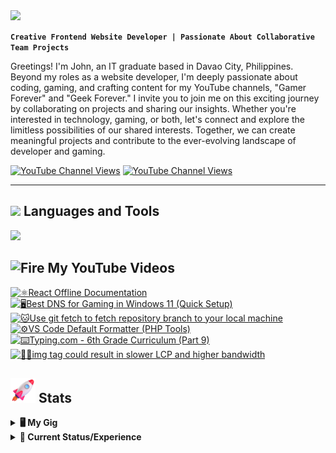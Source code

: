 <a href="https://github.com/emailjohnthomascaballero">
   <img src="https://readme-typing-svg.herokuapp.com/?font=Righteous&size=35&center=true&vCenter=true&width=500&height=70&duration=4000&color=f22b43&lines=Hello!;+I'm+John+Thomas+F.+Caballero!;+a+programmer...;+a+gamer...;+a+content+creator...;+a+streamer...;+a+freelancer." />
</a>

**`Creative Frontend Website Developer | Passionate About Collaborative Team Projects`**

Greetings! I'm John, an IT graduate based in Davao City, Philippines. Beyond my roles as a website developer, I'm deeply passionate about coding, gaming, and crafting content for my YouTube channels, "Gamer Forever" and "Geek Forever." I invite you to join me on this exciting journey by collaborating on projects and sharing our insights. Whether you're interested in technology, gaming, or both, let's connect and explore the limitless possibilities of our shared interests. Together, we can create meaningful projects and contribute to the ever-evolving landscape of developer and gaming.

<p align="left">
   <a href="https://www.youtube.com/@GamerForeverChannel"><img alt="YouTube Channel Views" src="https://img.shields.io/youtube/channel/views/UC88LrCOvWEp83DwV6-qVRzQ?style=for-the-badge&logo=youtube&label=Gamer%20Forever%20YouTube%20Views&color=%23fa3a45"></a>
   <a href="https://www.youtube.com/@GeekForeverChannel"><img alt="YouTube Channel Views" src="https://img.shields.io/youtube/channel/views/UCtujEiwlNyHon-z78FmVW7Q?style=for-the-badge&logo=youtube&label=Geek%20Forever%20YouTube%20Views&color=%23fa3a45"></a>
</p>

---

## <img src='https://user-images.githubusercontent.com/74038190/206662607-d9e7591e-bbf9-42f9-9386-29efc927bc16.gif' width="40"> Languages and Tools

<!-- LANGUAGES AND TOOLS -->

<p align="left">
   <a href="https://github.com/emailjohnthomascaballero">
      <img src="https://skillicons.dev/icons?i=html,css,js,react,ts,tailwind,bootstrap,sass,alpinejs,nodejs,pnpm,npm,yarn,nextjs,vercel,mysql,php,flutter,dart,cs,py,md,notion,git,github,vscode,sublime,wordpress,postman,figma,ps,pr,windows,androidstudio,firebase,devto,discord,gamemakerstudio,unity,gmail,linkedin,stackoverflow,twitter"/>
   </a>
</p>

## <img src="https://raw.githubusercontent.com/Tarikul-Islam-Anik/Animated-Fluent-Emojis/master/Emojis/Travel%20and%20places/Fire.png" alt="Fire" width="40" /> My YouTube Videos

<!-- BEGIN YOUTUBE-CARDS -->
[![⚛️React Offline Documentation](https://ytcards.demolab.com/?id=I34nX0Z8CzM&title=%E2%9A%9B%EF%B8%8FReact+Offline+Documentation&lang=en&timestamp=1717586354&background_color=%230d1117&title_color=%23ffffff&stats_color=%23dedede&max_title_lines=1&width=250&border_radius=5 "⚛️React Offline Documentation")](https://www.youtube.com/watch?v=I34nX0Z8CzM)
[![🖥️Best DNS for Gaming in Windows 11 (Quick Setup)](https://ytcards.demolab.com/?id=ig80o19vmnM&title=%F0%9F%96%A5%EF%B8%8FBest+DNS+for+Gaming+in+Windows+11+%28Quick+Setup%29&lang=en&timestamp=1717520417&background_color=%230d1117&title_color=%23ffffff&stats_color=%23dedede&max_title_lines=1&width=250&border_radius=5 "🖥️Best DNS for Gaming in Windows 11 (Quick Setup)")](https://www.youtube.com/watch?v=ig80o19vmnM)
[![🐱Use git fetch to fetch repository branch to your local machine](https://ytcards.demolab.com/?id=Q6aeyEnwdtw&title=%F0%9F%90%B1Use+git+fetch+to+fetch+repository+branch+to+your+local+machine&lang=en&timestamp=1717398055&background_color=%230d1117&title_color=%23ffffff&stats_color=%23dedede&max_title_lines=1&width=250&border_radius=5 "🐱Use git fetch to fetch repository branch to your local machine")](https://www.youtube.com/watch?v=Q6aeyEnwdtw)
[![⚙️VS Code Default Formatter (PHP Tools)](https://ytcards.demolab.com/?id=HhpuPItGMnk&title=%E2%9A%99%EF%B8%8FVS+Code+Default+Formatter+%28PHP+Tools%29&lang=en&timestamp=1717143676&background_color=%230d1117&title_color=%23ffffff&stats_color=%23dedede&max_title_lines=1&width=250&border_radius=5 "⚙️VS Code Default Formatter (PHP Tools)")](https://www.youtube.com/watch?v=HhpuPItGMnk)
[![⌨️Typing.com - 6th Grade Curriculum (Part 9)](https://ytcards.demolab.com/?id=3sJcwIuAzjc&title=%E2%8C%A8%EF%B8%8FTyping.com+-+6th+Grade+Curriculum+%28Part+9%29&lang=en&timestamp=1716984786&background_color=%230d1117&title_color=%23ffffff&stats_color=%23dedede&max_title_lines=1&width=250&border_radius=5 "⌨️Typing.com - 6th Grade Curriculum (Part 9)")](https://www.youtube.com/watch?v=3sJcwIuAzjc)
[![👨‍💻img tag could result in slower LCP and higher bandwidth](https://ytcards.demolab.com/?id=1Law3_hbF7g&title=%F0%9F%91%A8%E2%80%8D%F0%9F%92%BBimg+tag+could+result+in+slower+LCP+and+higher+bandwidth&lang=en&timestamp=1716615888&background_color=%230d1117&title_color=%23ffffff&stats_color=%23dedede&max_title_lines=1&width=250&border_radius=5 "👨‍💻img tag could result in slower LCP and higher bandwidth")](https://www.youtube.com/watch?v=1Law3_hbF7g)
<!-- END YOUTUBE-CARDS -->


## <img src="https://raw.githubusercontent.com/Tarikul-Islam-Anik/tarikul-islam-anik/main/assets/images/Rocket.png" width="40"> Stats

<!-- STATS -->
<details>
   <summary><b>🖥️ My Gig</b></summary>
   <table align="center">
      <thead align="center">
      <tr>
       <th colspan="5">
          <img src="https://i.pinimg.com/originals/b8/aa/8f/b8aa8f0ce3ee8c85bb9585d842cdf30c.gif" align="center" title="Anime gif" width="100%" height="auto" alt="Anime typing in a paper gif">
       </th>
     </tr>
     </thead>
     <thead align="center">
       <tr>
         <th>Computer</th>
         <th>Monitor</th>
         <th>Keyboard</th>
         <th>Mouse</th>
         <th>Earphones</th>
         <th>Table</th>
         <th>Chair</th>
       </tr>
     </thead>
     <tbody align="center">
       <tr>
         <td>
            Beelink SER5 AMD Ryzen 7 5800H Mini PC (16gb RAM / 500gb SSD)
            <br> and <br>
            i3-6th-Gen DELL Laptop (8gb RAM / 500gb SSD)
         </td>
         <td>
            ARZOPA 16.1 144Hz 1080P Portable Gaming Monitor 
            <br> and <br>
            LIAGMK 15.6 60Hz 1080P Portable Monitor
         </td>
         <td>
            Royal Kludge RK96 Wireless Bluetooth Mechanical Keyboard
         </td>
         <td>
           Delux M800 Pro Wireless Gaming Mouse
         </td>
          <td>
           Soundcore by Anker A20i Bluetooth 5.3 Earphones
         </td>
          <td>
           FISHERMAN L-Shaped Corner Computer Table
         </td>
          <td>
             MUSSO 109B Gaming Chair
          </td>
       </tr>
     </tbody>
   </table>
</details>

<details>
   <summary><b>📶 Current Status/Experience</b></summary>
   <table align="center">
      <thead align="center">
      <tr>
       <th colspan="5">
         <img src="https://media.tenor.com/D2H0hPltOdYAAAAd/golden-boy-fake-keyboard-programing-coding-paper-book.gif" align="center" title="Anime gif" width="100%" height="auto" alt="Anime typing in a paper gif">
       </th>
     </tr>
     </thead>
     <thead align="center">
       <tr>
         <th>Logo</th>
         <th>Company</th>
         <th>Experience</th>
         <th>Tech Stack</th>
         <th>Status</th>
       </tr>
     </thead>
     <tbody align="center">
       <tr>
         <td>
            <a href="https://github.com/MMOWiki"> <img src="https://avatars.githubusercontent.com/u/132177038?s=400&u=50b7da79bfc95b09c16cae95a8660ca5202e9c3c&v=4" width="25px" style="vertical-align: middle;" /> </a>
         </td>
         <td>
            MMO WIKI <br> 
            (Client based)
         </td>
         <td>
            9 Months
         </td>
         <td>
           Next.js, React, TypeScript, Bootstrap, SASS, Node, NPM, Figma, Miro, Loom, Trello, Taiga, Discord
         </td>
          <td>
           Currently Working
         </td>
       </tr>
        <tr>
         <td>
            <a href="https://github.com/dianoiatech"> <img src="https://avatars.githubusercontent.com/u/106958509?s=200&v=4" width="25px" style="vertical-align: middle;" /> </a>
         </td>
         <td>         
            Dianoia Tech <br> 
            (Startup Company)
         </td>
         <td>
            5 Months  
         </td>
         <td>
            Nextjs, React, Tailwind, Node, PNPM, ESLint, Figma, Trello, Taiga, Discord
         </td>
         <td>
            Currently Working
         </td>
       </tr>
     </tbody>
   </table>
</details>
